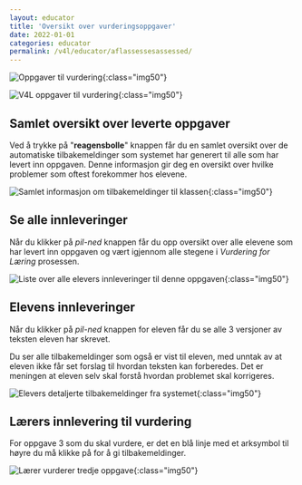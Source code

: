 ```yaml
---
layout: educator
title: 'Oversikt over vurderingsoppgaver'
date: 2022-01-01
categories: educator
permalink: /v4l/educator/aflassessesassessed/
---
```


![Oppgaver til vurdering](https://help.v4l.no//assets/img/educator/assess1.png){:class="img50"}


![V4L oppgaver til vurdering](https://help.v4l.no//assets/img/educator/assess2.png){:class="img50"}

## Samlet oversikt over leverte oppgaver

Ved å trykke på "**reagensbolle**" knappen får du en samlet oversikt over de automatiske tilbakemeldinger som systemet har generert til alle som har levert inn oppgaven. Denne informasjon gir deg en oversikt over hvilke problemer som oftest forekommer hos elevene.


![Samlet informasjon om tilbakemeldinger til klassen](https://help.v4l.no//assets/img/educator/aflassessed-diagram.png){:class="img50"}


## Se alle innleveringer

Når du klikker på *pil-ned* knappen får du opp oversikt over alle elevene som har levert inn oppgaven og vært igjennom alle stegene i *Vurdering for Læring* prosessen.


![Liste over alle elevers innleveringer til denne oppgaven](https://help.v4l.no//assets/img/educator/aflassessed-liste.png){:class="img50"}


## Elevens innleveringer

Når du klikker på *pil-ned* knappen for eleven får du se alle 3 versjoner av teksten eleven har skrevet.

Du ser alle tilbakemeldinger som også er vist til eleven, med unntak av at eleven ikke får set forslag til hvordan teksten kan forberedes. Det er meningen at eleven selv skal forstå hvordan problemet skal korrigeres.

![Elevers detaljerte tilbakemeldinger fra systemet](https://help.v4l.no//assets/img/educator/aflassessed-learner-detail.png){:class="img50"}


## Lærers innlevering til vurdering
For oppgave 3 som du skal vurdere, er det en blå linje med et arksymbol til høyre du må klikke på for å gi tilbakemeldinger.


![Lærer vurderer tredje oppgave](https://help.v4l.no//assets/img/educator/aflassessed-educator-assesses.png){:class="img50"}

